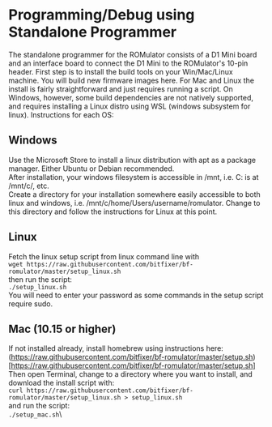 # Programming/Debug using Standalone Programmer

The standalone programmer for the ROMulator consists of a D1 Mini board and an interface board to connect the D1 Mini to the ROMulator's 10-pin header.
First step is to install the build tools on your Win/Mac/Linux machine. You will build new firmware images here. For Mac and Linux the install is fairly straightforward and just requires running a script. On Windows, however, some build dependencies are not natively supported, and requires installing a Linux distro using WSL (windows subsystem for linux). 
Instructions for each OS:

## Windows

Use the Microsoft Store to install a linux distribution with apt as a package manager. Either Ubuntu or Debian recommended.\
After installation, your windows filesystem is accessible in /mnt, i.e. C: is at /mnt/c/, etc.\
Create a directory for your installation somewhere easily accessible to both linux and windows, i.e. /mnt/c/home/Users/username/romulator. Change to this directory and follow the instructions for Linux at this point.

## Linux

Fetch the linux setup script from linux command line with\
```wget https://raw.githubusercontent.com/bitfixer/bf-romulator/master/setup_linux.sh```\
then run the script:\
```./setup_linux.sh```\
You will need to enter your password as some commands in the setup script require sudo.

## Mac (10.15 or higher)

If not installed already, install homebrew using instructions here:\
(https://raw.githubusercontent.com/bitfixer/bf-romulator/master/setup.sh)[https://raw.githubusercontent.com/bitfixer/bf-romulator/master/setup.sh]
Then open Terminal, change to a directory where you want to install, and download the install script with:\
```curl https://raw.githubusercontent.com/bitfixer/bf-romulator/master/setup_linux.sh > setup_linux.sh```\
and run the script:\
```./setup_mac.sh```\



